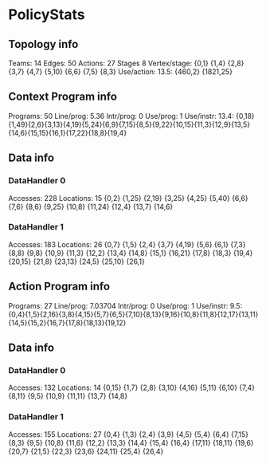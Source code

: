 # PolicyStats
## Topology info
Teams:		14
Edges:		50
Actions:	27
Stages		8
Vertex/stage:	{0,1} {1,4} {2,8} {3,7} {4,7} {5,10} {6,6} {7,5} {8,3} 
Use/action:	13.5: {460,2} {1821,25} 

## Context Program info
Programs:	50
Line/prog:	5.36
Intr/prog:	0
Use/prog:	1
Use/instr:	13.4: {0,18}{1,49}{2,6}{3,13}{4,19}{5,24}{6,9}{7,15}{8,5}{9,22}{10,15}{11,3}{12,9}{13,5}{14,6}{15,15}{16,1}{17,22}{18,8}{19,4}

## Data info

### DataHandler 0
Accesses:	228
Locations:	15
{0,2} {1,25} {2,19} {3,25} {4,25} {5,40} {6,6} {7,6} {8,6} {9,25} {10,8} {11,24} {12,4} {13,7} {14,6} 

### DataHandler 1
Accesses:	183
Locations:	26
{0,7} {1,5} {2,4} {3,7} {4,19} {5,6} {6,1} {7,3} {8,8} {9,8} {10,9} {11,3} {12,2} {13,4} {14,8} {15,1} {16,21} {17,8} {18,3} {19,4} {20,15} {21,8} {23,13} {24,5} {25,10} {26,1} 



## Action Program info
Programs:	27
Line/prog:	7.03704
Intr/prog:	0
Use/prog:	1
Use/instr:	9.5: {0,4}{1,5}{2,16}{3,8}{4,15}{5,7}{6,5}{7,10}{8,13}{9,16}{10,8}{11,8}{12,17}{13,11}{14,5}{15,2}{16,7}{17,8}{18,13}{19,12}

## Data info

### DataHandler 0
Accesses:	132
Locations:	14
{0,15} {1,7} {2,8} {3,10} {4,16} {5,11} {6,10} {7,4} {8,11} {9,5} {10,9} {11,11} {13,7} {14,8} 

### DataHandler 1
Accesses:	155
Locations:	27
{0,4} {1,3} {2,4} {3,9} {4,5} {5,4} {6,4} {7,15} {8,3} {9,5} {10,8} {11,6} {12,2} {13,3} {14,4} {15,4} {16,4} {17,11} {18,11} {19,6} {20,7} {21,5} {22,3} {23,6} {24,11} {25,4} {26,4} 
